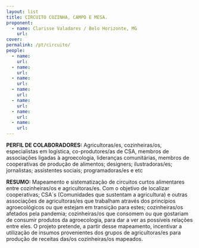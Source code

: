 ```yaml
---
layout: list
title: CIRCUITO COZINHA, CAMPO E MESA. 
proponent:
  - name: Clarisse Valadares / Belo Horizonte, MG
    url: 
cover:
permalink: /pt/circuito/
people:
  - name:
    url: 
  - name:
    url: 
  - name: 
    url: 
  - name: 
    url: 
  - name:
    url: 
  - name: 
    url: 
  - name: 
    url: 
---
```


**PERFIL DE COLABORADORES:** 
Agricultoras/es, cozinheiras/os, especialistas em logística, co-produtores/as de CSA, membros de associações ligadas à agroecologia, lideranças comunitárias, membros de cooperativas de produção de alimentos; designers; ilustradoras/es; jornalistas; assistentes sociais; programadoras/es e etc 

**RESUMO:**
Mapeamento e sistematização de circuitos curtos alimentares entre cozinheiras/os e agricultoras/es. Com o objetivo de localizar  cooperativas; CSA´s (Comunidades que sustentam a agricultura) e outras associações de agricultoras/es que trabalham através dos princípios agroecológicos ou que estejam em transição para estes; cozinheiras/os afetados pela pandemia; cozinheiras/os que consomem ou que gostariam de consumir produtos da agroecologia, para dar a ver as possíveis relações entre eles. O projeto pretende, a partir desse mapeamento, incentivar a utilização de insumos provenientes dos grupos de agricultoras/es para produção de receitas das/os cozinheiras/os mapeados.